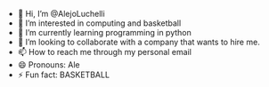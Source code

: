 - 👋 Hi, I’m @AlejoLuchelli
- 👀 I’m interested in computing and basketball 
- 🌱 I’m currently learning programming in python
- 💞️ I’m looking to collaborate with a company that wants to hire me.
- 📫 How to reach me through my personal email
- 😄 Pronouns: Ale
- ⚡ Fun fact: BASKETBALL

<!---
AlejoLuchelli/AlejoLuchelli is a ✨ special ✨ repository because its `README.md` (this file) appears on your GitHub profile.
You can click the Preview link to take a look at your changes.
--->
